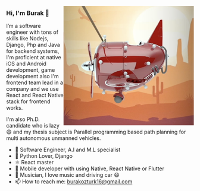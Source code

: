 <a href="https://youtu.be/70bAP4LjF5Q" target="_blank"><img align="right" style="float:right" src="https://github.com/Suat19/Suat19/blob/main/ss.png" alt="Illustration of Burak is coding in background" width=350px/></a>

### Hi, I'm Burak 👋

I’m a software engineer with tons of skills like Nodejs, Django, Php and Java for backend systems, I'm proficient at native iOS and Android development, game development also I'm frontend team lead in a company and we use React and React Native stack for frontend works. 

I'm also Ph.D. candidate who is lazy 😄 and my thesis subject is Parallel programming based path planning for multi autonomous unmanned vehicles.

- 👔 Software Engineer, A.I and M.L specialist
- 🐍 Python Lover, Django
- ⚛️ React master
- 📱 Mobile developer with using Native, React Native or Flutter
- 🎼 Musician, I love music and driving car 😄
- 📫 How to reach me: burakozturk16@gmail.com
